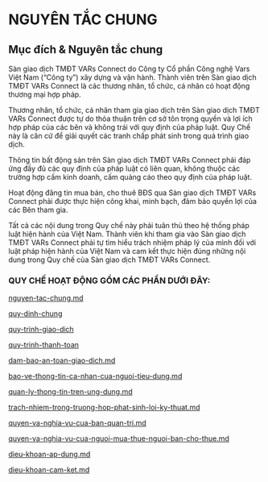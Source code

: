 # NGUYÊN TẮC CHUNG

## Mục đích & Nguyên tắc chung

Sàn giao dịch TMĐT VARs Connect do Công ty Cổ phần Công nghệ Vars Việt Nam (“Công ty”) xây dựng và vận hành. Thành viên trên Sàn giao dịch TMĐT VARs Connect là các thương nhân, tổ chức, cá nhân có hoạt động thương mại hợp pháp.

Thương nhân, tổ chức, cá nhân tham gia giao dịch trên Sàn giao dịch TMĐT VARs Connect được tự do thỏa thuận trên cơ sở tôn trọng quyền và lợi ích hợp pháp của các bên và không trái với quy định của pháp luật. Quy Chế này là căn cứ để giải quyết các tranh chấp phát sinh trong quá trình giao dịch.

Thông tin bất động sản trên Sàn giao dịch TMĐT VARs Connect phải đáp ứng đầy đủ các quy định của pháp luật có liên quan, không thuộc các trường hợp cấm kinh doanh, cấm quảng cáo theo quy định của pháp luật.

Hoạt động đăng tin mua bán, cho thuê BĐS qua Sàn giao dịch TMĐT VARs Connect phải được thực hiện công khai, minh bạch, đảm bảo quyền lợi của các Bên tham gia.

Tất cả các nội dung trong Quy chế này phải tuân thủ theo hệ thống pháp luật hiện hành của Việt Nam. Thành viên khi tham gia vào Sàn giao dịch TMĐT VARs Connect phải tự tìm hiểu trách nhiệm pháp lý của mình đối với luật pháp hiện hành của Việt Nam và cam kết thực hiện đúng những nội dung trong Quy chế của Sàn giao dịch TMĐT VARs Connect.

### **QUY CHẾ HOẠT ĐỘNG GỒM CÁC PHẦN DƯỚI ĐÂY**: <a href="#quy-che-hoat-dong-gom-cac-phan-duoi-day" id="quy-che-hoat-dong-gom-cac-phan-duoi-day"></a>

[nguyen-tac-chung.md](nguyen-tac-chung.md "mention")

[quy-dinh-chung](quy-dinh-chung/ "mention")

[quy-trinh-giao-dich](quy-trinh-giao-dich/ "mention")

[quy-trinh-thanh-toan](quy-trinh-thanh-toan/ "mention")

[dam-bao-an-toan-giao-dich.md](dam-bao-an-toan-giao-dich.md "mention")

[bao-ve-thong-tin-ca-nhan-cua-nguoi-tieu-dung.md](bao-ve-thong-tin-ca-nhan-cua-nguoi-tieu-dung.md "mention")

[quan-ly-thong-tin-tren-ung-dung.md](quan-ly-thong-tin-tren-ung-dung.md "mention")

[trach-nhiem-trong-truong-hop-phat-sinh-loi-ky-thuat.md](trach-nhiem-trong-truong-hop-phat-sinh-loi-ky-thuat.md "mention")

[quyen-va-nghia-vu-cua-ban-quan-tri.md](quyen-va-nghia-vu-cua-ban-quan-tri.md "mention")

[quyen-va-nghia-vu-cua-nguoi-mua-thue-nguoi-ban-cho-thue.md](quyen-va-nghia-vu-cua-nguoi-mua-thue-nguoi-ban-cho-thue.md "mention")

[dieu-khoan-ap-dung.md](dieu-khoan-ap-dung.md "mention")

[dieu-khoan-cam-ket.md](dieu-khoan-cam-ket.md "mention")
